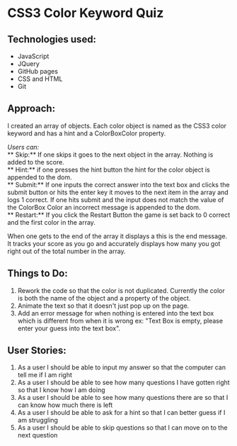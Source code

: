 CSS3 Color Keyword Quiz
=======================

Technologies used:
------------------
* JavaScript
* JQuery
* GitHub pages
* CSS and HTML
* Git

Approach:
---------
I created an array of objects. Each color object is named as the CSS3 color keyword and has a hint and a ColorBoxColor property.  

*Users can:*  
 ** Skip:** If one skips it goes to the next object in the array. Nothing is added to the score.  
 ** Hint:** if one presses the hint button the hint for the color object is appended to the dom.  
 ** Submit:** If one inputs the correct answer into the text box and clicks the submit button or hits the enter key it moves to the next item in the array and logs 1 correct. If one hits submit and the input does not match the value of the ColorBox Color an incorrect message is appended to the dom.  
 ** Restart:** If you click the Restart Button the game is set back to 0 correct and the first color in the array.   

When one gets to the end of the array it displays a this is the end message. It tracks your score as you go and accurately displays how many you got right out of the total number in the array.

Things to Do:
------------------
1. Rework the code so that the color is not duplicated. Currently the color is both the name of the object and a property of the object.
2. Animate the text so that it doesn't just pop up on the page.
3. Add an error message for when nothing is entered into the text box which is different from when it is wrong ex: "Text Box is empty, please enter your guess into the text box".


User Stories:
-------------
1. As a user I should be able to input my answer so that the computer can tell me if I am right
2. As a user I should be able to see how many questions I have gotten right so that I know how I am doing
3. As a user I should be able to see how many questions there are so that I can know how much there is left
4. As a user I should be able to ask for a hint so that I can better guess if I am struggling
5. As a user I should be able to skip questions so that I can move on to the next question
